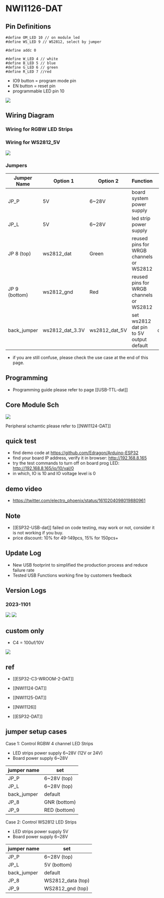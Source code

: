 # NWI1126-DAT

## Pin Definitions

    #define OM_LED 10 // on module led
    #define WS_LED 9 // WS2812, select by jumper

    #define addc 0

    #define W_LED 4 // white
    #define B_LED 5 // blue
    #define G_LED 6 // green
    #define R_LED 7 //red

- IO9 button = program mode pin
- EN button = reset pin
- programmable LED pin 10

![](13-39-15-09-06-2023.png)

## Wiring Diagram

### Wiring for RGBW LED Strips

### Wiring for WS2812_5V

![](2023-09-04-17-03-33.png)

### Jumpers

| Jumper Name   | Option 1        | Option 2      | Function                                | Note    |
| ------------- | --------------- | ------------- | --------------------------------------- | ------- |
| JP_P          | 5V              | 6~28V         | board system power supply               |         |
| JP_L          | 5V              | 6~28V         | led strip power supply                  |         |
| JP 8 (top)    | ws2812_dat      | Green         | reused pins for WRGB channels or WS2812 |         |
| JP 9 (bottom) | ws2812_gnd      | Red           | reused pins for WRGB channels or WS2812 |         |
| back_jumper   | ws2812_dat_3.3V | ws2812_dat_5V | set ws2812 dat pin to 5V output default | default |

- if you are still confuse, please check the use case at the end of this page. 


## Programming 

- Programming guide please refer to page [[USB-TTL-dat]]

## Core Module Sch

![](37-36-16-10-07-2023.png)

Peripheral schamtic please refer to [[NWI1124-DAT]]

## quick test

- find demo code at https://github.com/Edragon/Arduino-ESP32
- find your board IP address, verify it in browser: http://192.168.8.165
- try the test commands to turn off on board prog LED: http://192.168.8.165/io/10/val/0
- in which, IO is 10 and IO voltage level is 0

## demo video

- https://twitter.com/electro_phoenix/status/1610204098019880961

## Note

- [[ESP32-USB-dat]] failed on code testing, may work or not, consider it is not working if you buy.
- price discount: 10% for 49-149pcs, 15% for 150pcs+

## Update Log

- New USB footprint to simplified the production process and reduce failure rate
- Tested USB Functions working fine by customers feedback

## Version Logs

### 2023-1101

![](2023-11-01-15-03-53.png)
![](2023-11-01-15-04-09.png)

## custom only

- C4 = 100uf/10V

![](2023-10-31-22-14-23.png)

## ref

- [[ESP32-­C3-­WROOM-­2-DAT]]

- [[NWI1124-DAT]]
- [[NWI1125-DAT]]
- [[NWI1126]]

- [[ESP32-DAT]]

## jumper setup cases

Case 1: Control RGBW 4 channel LED Strips

- LED strips power supply 6~28V (12V or 24V)
- Board power supply 6~28V

| jumper name | set          |
| ----------- | ------------ |
| JP_P        | 6~28V (top)  |
| JP_L        | 6~28V (top)  |
| back_jumper | default      |
| JP_8        | GNR (bottom) |
| JP_9        | RED (bottom) |

Case 2: Control WS2812 LED Strips

- LED strips power supply 5V
- Board power supply 6~28V

| jumper name | set               |
| ----------- | ----------------- |
| JP_P        | 6~28V (top)       |
| JP_L        | 5V (bottom)       |
| back_jumper | default           |
| JP_8        | WS2812_data (top) |
| JP_9        | WS2812_gnd (top)  |
